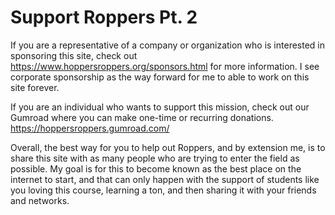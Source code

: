 # Support Roppers Pt. 2

If you are a representative of a company or organization who is
interested in sponsoring this site, check out
<https://www.hoppersroppers.org/sponsors.html> for more information. I
see corporate sponsorship as the way forward for me to able to work on
this site forever. 

If you are an individual who wants to support this mission, check out
our Gumroad where you can make one-time or recurring donations.
<https://hoppersroppers.gumroad.com/> 

Overall, the best way for you to help out Roppers, and by extension me,
is to share this site with as many people who are trying to enter the
field as possible. My goal is for this to become known as the best place
on the internet to start, and that can only happen with the support of
students like you loving this course, learning a ton, and then sharing
it with your friends and networks. 
